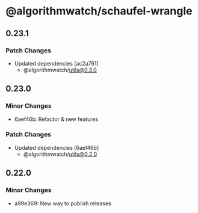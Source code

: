 # @algorithmwatch/schaufel-wrangle

## 0.23.1

### Patch Changes

- Updated dependencies [ac2a761]
  - @algorithmwatch/utils@0.3.0

## 0.23.0

### Minor Changes

- 6aef46b: Refactor & new features

### Patch Changes

- Updated dependencies [6aef46b]
  - @algorithmwatch/utils@0.2.0

## 0.22.0

### Minor Changes

- a99e369: New way to publish releases
